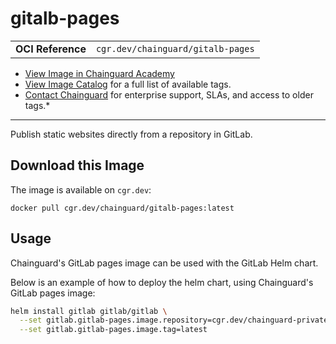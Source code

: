 <!--monopod:start-->
# gitalb-pages
| | |
| - | - |
| **OCI Reference** | `cgr.dev/chainguard/gitalb-pages` |


* [View Image in Chainguard Academy](https://edu.chainguard.dev/chainguard/chainguard-images/reference/gitalb-pages/overview/)
* [View Image Catalog](https://console.enforce.dev/images/catalog) for a full list of available tags.
* [Contact Chainguard](https://www.chainguard.dev/chainguard-images) for enterprise support, SLAs, and access to older tags.*

---
<!--monopod:end-->

<!--overview:start-->
Publish static websites directly from a repository in GitLab.
<!--overview:end-->

<!--getting:start-->
## Download this Image
The image is available on `cgr.dev`:

```
docker pull cgr.dev/chainguard/gitalb-pages:latest
```
<!--getting:end-->

<!--body:start-->
## Usage

Chainguard's GitLab pages image can be used with the GitLab Helm chart.

Below is an example of how to deploy the helm chart, using Chainguard's GitLab pages image:

```bash
helm install gitlab gitlab/gitlab \
  --set gitlab.gitlab-pages.image.repository=cgr.dev/chainguard-private/gitlab-pages \
  --set gitlab.gitlab-pages.image.tag=latest
```

<!--body:end-->
